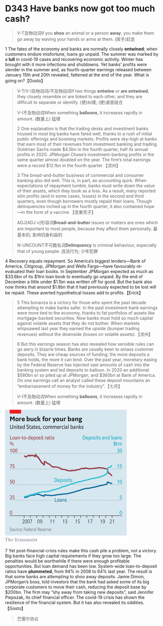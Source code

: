 # D343 Have banks now got too much cash?
> V-T及物动词If you **shoo** an animal or a person **away**, you make them go away by waving your hands or arms at them. (挥手)赶走
 > 

1 The fates of the economy and banks are normally closely **entwined**; when customers endure misfortune, loans go unpaid. The summer was marked by a **lull** in covid-19 cases and recovering economic activity. Winter has brought with it more infections and shutdowns. Yet banks’ profits were slender in the summer and, as fourth-quarter earnings released between January 15th and 20th revealed, fattened at the end of the year. What is going on?【Gosto】

> V-T/V-I及物动词/不及物动词If two things **entwine** or **are entwined**, they closely resemble or are linked to each other, and they are difficult to separate or identify. (使)纠缠; (使)紧密结合
>
> V-I不及物动词When something **balloons**, it increases rapidly in amount. (数量上) 猛增
>
> 2 One explanation is that the trading desks and investment banks housed in most big banks have fared well, thanks to a rush of initial public offerings and booming markets. Profits were sky-high at banks that earn most of their revenues from investment banking and trading. Goldman Sachs made $4.5bn in the fourth quarter, half its annual profits in 2020. JPMorgan Chase’s investment-banking profits in the same quarter almost doubled on the year. The firm’s total earnings were a record $12.1bn in the fourth quarter.【凉州】
>
> 3 The bread-and-butter business of commercial and consumer banking also did well. This is, in part, an accounting quirk. When expectations of repayment tumble, banks must write down the value of their assets, which they book as a loss. As a result, many reported slim profits (and in some cases, losses) in the second and third quarters, even though borrowers mostly repaid their loans. Though delinquencies inched up in the fourth quarter, it also contained hope—in the form of a vaccine.【坚果壳子】
>
> ADJ[ADJ n]形容词**Bread-and-butter** issues or matters are ones which are important to most people, because they affect them personally. 最基本的; 影响切身利益的
>
> N-UNCOUNT不可数名词**Delinquency** is criminal behaviour, especially that of young people. 违法行为; 少年犯罪
>

4 Recovery equals repayment. So America’s biggest lenders—Bank of America, Citigroup, JPMorgan and Wells Fargo—have favourably re-evaluated their loan books. In September JPMorgan expected as much as $33.6bn of its $1trn loan book to eventually go unpaid. By the end of December a little under $1.1bn was written off for good. But the bank also now thinks that around $1.8bn that it had previously expected to be lost will be repaid. These averted hypothetical losses add to profits.【Erick】

> 5 This bonanza is a victory for those who spent the past decade attempting to make banks safer. In the past investment-bank earnings were more tied to the economy, thanks to fat portfolios of assets like mortgage-backed securities. Now banks must hold so much capital against volatile assets that they do not bother. When markets whipsawed last year they earned the upside (bumper trading revenues) without the downside (losses on volatile assets).【凉州】
>
> 6 But this earnings season has also revealed how sensible rules can go awry in bizarre times. Banks are usually keen to amass customer deposits. They are cheap sources of funding; the more deposits a bank holds, the more it can lend. Over the past year, monetary easing by the Federal Reserve has injected vast amounts of cash into the banking system and led deposits to balloon. In 2020 an additional $580bn or so piled up at JPMorgan, and $360bn at Bank of America. On one earnings call an analyst called these deposit mountains an “embarrassment of money for the industry”.【七月】
>
> V-I不及物动词When something **balloons**, it increases rapidly in amount. (数量上) 猛增
>

![](./img/boxcntdp7YMrSFs7CFYR4JaU9xb.png)

7 Yet post-financial-crisis rules make this cash pile a problem, not a victory. Big banks face high capital requirements if they grow too large. The penalties would be worthwhile if there were enough profitable opportunities. But loan demand has been low. System-wide loan-to-deposit ratios have **plummeted**, from 94% in 2008 to 64% last year. The result is that some banks are attempting to shoo away deposits. Jamie Dimon, JPMorgan’s boss, told investors that the bank had asked some of its big corporate customers to move their cash, reducing the deposit base by $200bn. The firm may “shy away from taking new deposits”, said Jennifer Piepszak, its chief financial officer. The covid-19 crisis has shown the resilience of the financial system. But it has also revealed its  oddities.  【Gosto】

> 巴塞尔协议
>

